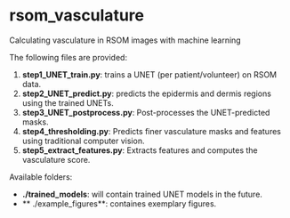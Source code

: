 # rsom_vasculature
Calculating vasculature in RSOM images with machine learning

The following files are provided:

1. **step1_UNET_train.py**: trains a UNET (per patient/volunteer) on RSOM data.
2. **step2_UNET_predict.py**: predicts the epidermis and dermis regions using the trained UNETs.
3. **step3_UNET_postprocess.py**: Post-processes the UNET-predicted masks.
4. **step4_thresholding.py**: Predicts finer vasculature masks and features using traditional computer vision.
5. **step5_extract_features.py**: Extracts features and computes the vasculature score.

Available folders:
- **./trained_models**: will contain trained UNET models in the future.
- ** ./example_figures**: containes exemplary figures.



